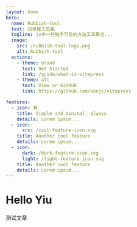 ```yaml
---
layout: home
hero:
  name: Rubbish-tool
  text: 垃圾佬工具箱
  tagline: js中一些触手可及的方法工具集合...
  image:
    src: /rubbish-tool-logo.png
    alt: Rubbish-tool
  actions:
    - theme: brand
      text: Get Started
      link: /guide/what-is-vitepress
    - theme: alt
      text: View on GitHub
      link: https://github.com/vuejs/vitepress

features:
  - icon: 🛠️
    title: Simple and minimal, always
    details: Lorem ipsum...
  - icon:
      src: /cool-feature-icon.svg
    title: Another cool feature
    details: Lorem ipsum...
  - icon:
      dark: /dark-feature-icon.svg
      light: /light-feature-icon.svg
    title: Another cool feature
    details: Lorem ipsum...
---
```


# Hello Yiu

测试文章
